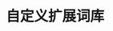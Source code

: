 

# 自定义扩展词库
<!-- 

Elasticsearch 如何自定义扩展词库？ 
https://mp.weixin.qq.com/s/zWRz8Lry7Szh8wJaBw-O4g
-->

